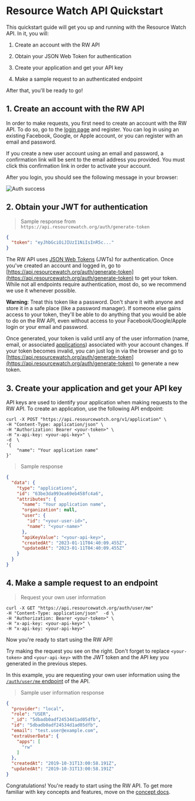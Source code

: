 # Resource Watch API Quickstart

This quickstart guide will get you up and running with the Resource Watch API. In it, you will:

1. Create an account with the RW API

2. Obtain your JSON Web Token for authentication

3. Create your application and get your API key

4. Make a sample request to an authenticated endpoint

After that, you'll be ready to go!

## 1. Create an account with the RW API

In order to make requests, you first need to create an account with the RW API. To do so, go to
the [login page](https://api.resourcewatch.org/auth/login) and register. You can log in using an existing Facebook,
Google, or Apple account, or you can register with an email and password.

If you create a new user account using an email and password, a confirmation link will be sent to the email address you
provided. You must click this confirmation link in order to activate your account.

After you login, you should see the following message in your browser:

![Auth success](images/authentication/auth-success.png)

## 2. Obtain your JWT for authentication

> Sample response from `https://api.resourcewatch.org/auth/generate-token`

```json
{
  "token": "eyJhbGciOiJIUzI1NiIsInR5c..."
}
```

The RW API uses [JSON Web Tokens](https://tools.ietf.org/html/rfc7519) (JWTs) for authentication. Once you've created an
account and logged in, go
to [https://api.resourcewatch.org/auth/generate-token](https://api.resourcewatch.org/auth/generate-token) to get your
token. While not all endpoints require authentication, most do, so we recommend we use it whenever possible.

**Warning**: Treat this token like a password. Don't share it with anyone and store it in a safe place (like a password
manager). If someone else gains access to your token, they'll be able to do anything that you would be able to do on the
RW API, even without access to your Facebook/Google/Apple login or your email and password.

Once generated, your token is valid until any of the user information (name, email, or
associated [applications](concepts.html#applications)) associated with your account changes. If your token becomes
invalid, you can just log in via the browser and go
to [https://api.resourcewatch.org/auth/generate-token](https://api.resourcewatch.org/auth/generate-token) to generate a
new token.

## 3. Create your application and get your API key

API keys are used to identify your application when making requests to the RW API. To create an application, use the
following API endpoint:

```shell
curl -X POST "https://api.resourcewatch.org/v1/application" \
-H "Content-Type: application/json" \
-H "Authorization: Bearer <your-token>" \
-H "x-api-key: <your-api-key>" \
-d  \
'{
    "name": "Your application name"
}'
```

> Sample response

```json
{
  "data": {
    "type": "applications",
    "id": "63be3da993ea69eb458fc4a6",
    "attributes": {
      "name": "Your application name",
      "organization": null,
      "user": {
        "id": "<your-user-id>",
        "name": "<your-name>"
      },
      "apiKeyValue": "<your-api-key>",
      "createdAt": "2023-01-11T04:40:09.455Z",
      "updatedAt": "2023-01-11T04:40:09.455Z"
    }
  }
}
```

## 4. Make a sample request to an endpoint

> Request your own user information

```shell
curl -X GET "https://api.resourcewatch.org/auth/user/me"
-H "Content-Type: application/json"  -d \
-H "Authorization: Bearer <your-token>" \
-H "x-api-key: <your-api-key>" \
-H "x-api-key: <your-api-key>"
```

Now you're ready to start using the RW API!

Try making the request you see on the right. Don't forget to replace `<your-token>` and `<your-api-key>` with the JWT
token and the API key you generated in the previous stepes.

In this example, you are requesting your own user information using
the [`/auth/user/me` endpoint](reference.html#get-the-current-user) of the API.

> Sample user information response

```json
{
  "provider": "local",
  "role": "USER",
  "_id": "5dbadb0adf24534d1ad05dfb",
  "id": "5dbadb0adf24534d1ad05dfb",
  "email": "test.user@example.com",
  "extraUserData": {
    "apps": [
      "rw"
    ]
  },
  "createdAt": "2019-10-31T13:00:58.191Z",
  "updatedAt": "2019-10-31T13:00:58.191Z"
}
```

Congratulations! You're ready to start using the RW API. To get more familiar with key concepts and features, move on
the [concept docs](concepts.html).
